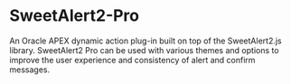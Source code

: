 # SweetAlert2-Pro

An Oracle APEX dynamic action plug-in built on top of the SweetAlert2.js library. SweetAlert2 Pro can be used with various themes and options to improve the user experience and consistency of alert and confirm messages.


